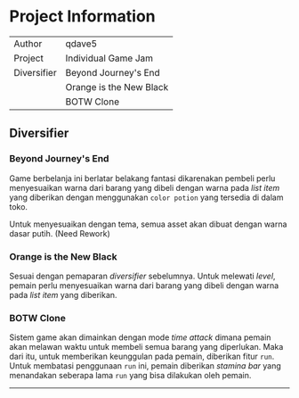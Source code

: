 # Project Information

|             |                         |
| ----------- | ----------------------- |
| Author      | qdave5                  |
| Project     | Individual Game Jam     |
| Diversifier | Beyond Journey's End    |
|             | Orange is the New Black |
|             | BOTW Clone              |

## Diversifier

### Beyond Journey's End

Game berbelanja ini berlatar belakang fantasi dikarenakan pembeli perlu menyesuaikan warna dari barang yang dibeli dengan warna pada _list item_ yang diberikan dengan menggunakan `color potion` yang tersedia di dalam toko.

Untuk menyesuaikan dengan tema, semua asset akan dibuat dengan warna dasar putih. (Need Rework)

### Orange is the New Black

Sesuai dengan pemaparan _diversifier_ sebelumnya. Untuk melewati _level_, pemain perlu menyesuaikan warna dari barang yang dibeli dengan warna pada _list item_ yang diberikan.

### BOTW Clone

Sistem game akan dimainkan dengan mode _time attack_ dimana pemain akan melawan waktu untuk membeli semua barang yang diperlukan.
Maka dari itu, untuk memberikan keunggulan pada pemain, diberikan fitur `run`.
Untuk membatasi penggunaan `run` ini, pemain diberikan _stamina bar_ yang menandakan seberapa lama `run` yang bisa dilakukan oleh pemain.

---
